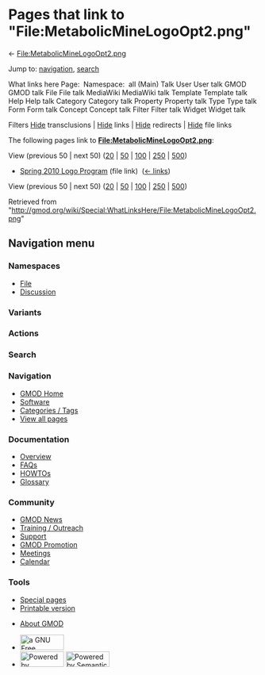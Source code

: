 <div id="mw-page-base" class="noprint">

</div>

<div id="mw-head-base" class="noprint">

</div>

<div id="content" class="mw-body" role="main">

<span id="top"></span>

<div id="mw-js-message" style="display:none;">

</div>



# <span dir="auto">Pages that link to "File:MetabolicMineLogoOpt2.png"</span>

<div id="bodyContent">

<div id="contentSub">

←
[File:MetabolicMineLogoOpt2.png](/wiki/File:MetabolicMineLogoOpt2.png "File:MetabolicMineLogoOpt2.png")

</div>

<div id="jump-to-nav" class="mw-jump">

Jump to: [navigation](#mw-navigation), [search](#p-search)

</div>

<div id="mw-content-text">

What links here Page:  Namespace:  all (Main) Talk User User talk GMOD
GMOD talk File File talk MediaWiki MediaWiki talk Template Template talk
Help Help talk Category Category talk Property Property talk Type Type
talk Form Form talk Concept Concept talk Filter Filter talk Widget
Widget talk

Filters
[Hide](/mediawiki/index.php?title=Special:WhatLinksHere/File:MetabolicMineLogoOpt2.png&hidetrans=1 "Special:WhatLinksHere/File:MetabolicMineLogoOpt2.png")
transclusions \|
[Hide](/mediawiki/index.php?title=Special:WhatLinksHere/File:MetabolicMineLogoOpt2.png&hidelinks=1 "Special:WhatLinksHere/File:MetabolicMineLogoOpt2.png")
links \|
[Hide](/mediawiki/index.php?title=Special:WhatLinksHere/File:MetabolicMineLogoOpt2.png&hideredirs=1 "Special:WhatLinksHere/File:MetabolicMineLogoOpt2.png")
redirects \|
[Hide](/mediawiki/index.php?title=Special:WhatLinksHere/File:MetabolicMineLogoOpt2.png&hideimages=1 "Special:WhatLinksHere/File:MetabolicMineLogoOpt2.png")
file links

The following pages link to
**[File:MetabolicMineLogoOpt2.png](/wiki/File:MetabolicMineLogoOpt2.png "File:MetabolicMineLogoOpt2.png")**:

View (previous 50 \| next 50)
([20](/mediawiki/index.php?title=Special:WhatLinksHere/File:MetabolicMineLogoOpt2.png&limit=20 "Special:WhatLinksHere/File:MetabolicMineLogoOpt2.png")
\|
[50](/mediawiki/index.php?title=Special:WhatLinksHere/File:MetabolicMineLogoOpt2.png&limit=50 "Special:WhatLinksHere/File:MetabolicMineLogoOpt2.png")
\|
[100](/mediawiki/index.php?title=Special:WhatLinksHere/File:MetabolicMineLogoOpt2.png&limit=100 "Special:WhatLinksHere/File:MetabolicMineLogoOpt2.png")
\|
[250](/mediawiki/index.php?title=Special:WhatLinksHere/File:MetabolicMineLogoOpt2.png&limit=250 "Special:WhatLinksHere/File:MetabolicMineLogoOpt2.png")
\|
[500](/mediawiki/index.php?title=Special:WhatLinksHere/File:MetabolicMineLogoOpt2.png&limit=500 "Special:WhatLinksHere/File:MetabolicMineLogoOpt2.png"))

- [Spring 2010 Logo
  Program](/wiki/Spring_2010_Logo_Program "Spring 2010 Logo Program")
  (file link) ‎ <span class="mw-whatlinkshere-tools">([←
  links](/mediawiki/index.php?title=Special:WhatLinksHere&target=Spring+2010+Logo+Program "Special:WhatLinksHere"))</span>

View (previous 50 \| next 50)
([20](/mediawiki/index.php?title=Special:WhatLinksHere/File:MetabolicMineLogoOpt2.png&limit=20 "Special:WhatLinksHere/File:MetabolicMineLogoOpt2.png")
\|
[50](/mediawiki/index.php?title=Special:WhatLinksHere/File:MetabolicMineLogoOpt2.png&limit=50 "Special:WhatLinksHere/File:MetabolicMineLogoOpt2.png")
\|
[100](/mediawiki/index.php?title=Special:WhatLinksHere/File:MetabolicMineLogoOpt2.png&limit=100 "Special:WhatLinksHere/File:MetabolicMineLogoOpt2.png")
\|
[250](/mediawiki/index.php?title=Special:WhatLinksHere/File:MetabolicMineLogoOpt2.png&limit=250 "Special:WhatLinksHere/File:MetabolicMineLogoOpt2.png")
\|
[500](/mediawiki/index.php?title=Special:WhatLinksHere/File:MetabolicMineLogoOpt2.png&limit=500 "Special:WhatLinksHere/File:MetabolicMineLogoOpt2.png"))

</div>

<div class="printfooter">

Retrieved from
"<http://gmod.org/wiki/Special:WhatLinksHere/File:MetabolicMineLogoOpt2.png>"

</div>

<div id="catlinks" class="catlinks catlinks-allhidden">

</div>

<div class="visualClear">

</div>

</div>

</div>

<div id="mw-navigation">

## Navigation menu

<div id="mw-head">



<div id="left-navigation">

<div id="p-namespaces" class="vectorTabs" role="navigation"
aria-labelledby="p-namespaces-label">

### Namespaces

- <span id="ca-nstab-image"><a href="/wiki/File:MetabolicMineLogoOpt2.png" accesskey="c"
  title="View the file page [c]">File</a></span>
- <span id="ca-talk"><a
  href="/mediawiki/index.php?title=File_talk:MetabolicMineLogoOpt2.png&amp;action=edit&amp;redlink=1"
  accesskey="t"
  title="Discussion about the content page [t]">Discussion</a></span>

</div>

<div id="p-variants" class="vectorMenu emptyPortlet" role="navigation"
aria-labelledby="p-variants-label">

### 

### Variants[](#)

<div class="menu">

</div>

</div>

</div>

<div id="right-navigation">



<div id="p-cactions" class="vectorMenu emptyPortlet" role="navigation"
aria-labelledby="p-cactions-label">

### Actions[](#)

<div class="menu">

</div>

</div>

<div id="p-search" role="search">

### Search

<div id="simpleSearch">

</div>

</div>

</div>

</div>

<div id="mw-panel">

<div id="p-logo" role="banner">

<a href="/wiki/Main_Page"
style="background-image: url(http://gmod.org/images/GMOD-cogs.png);"
title="Visit the main page"></a>

</div>

<div id="p-Navigation" class="portal" role="navigation"
aria-labelledby="p-Navigation-label">

### Navigation

<div class="body">

- <span id="n-GMOD-Home">[GMOD Home](/wiki/Main_Page)</span>
- <span id="n-Software">[Software](/wiki/GMOD_Components)</span>
- <span id="n-Categories-.2F-Tags">[Categories /
  Tags](/wiki/Categories)</span>
- <span id="n-View-all-pages">[View all
  pages](/wiki/Special:AllPages)</span>

</div>

</div>

<div id="p-Documentation" class="portal" role="navigation"
aria-labelledby="p-Documentation-label">

### Documentation

<div class="body">

- <span id="n-Overview">[Overview](/wiki/Overview)</span>
- <span id="n-FAQs">[FAQs](/wiki/Category:FAQ)</span>
- <span id="n-HOWTOs">[HOWTOs](/wiki/Category:HOWTO)</span>
- <span id="n-Glossary">[Glossary](/wiki/Glossary)</span>

</div>

</div>

<div id="p-Community" class="portal" role="navigation"
aria-labelledby="p-Community-label">

### Community

<div class="body">

- <span id="n-GMOD-News">[GMOD News](/wiki/GMOD_News)</span>
- <span id="n-Training-.2F-Outreach">[Training /
  Outreach](/wiki/Training_and_Outreach)</span>
- <span id="n-Support">[Support](/wiki/Support)</span>
- <span id="n-GMOD-Promotion">[GMOD
  Promotion](/wiki/GMOD_Promotion)</span>
- <span id="n-Meetings">[Meetings](/wiki/Meetings)</span>
- <span id="n-Calendar">[Calendar](/wiki/Calendar)</span>

</div>

</div>

<div id="p-tb" class="portal" role="navigation"
aria-labelledby="p-tb-label">

### Tools

<div class="body">

- <span id="t-specialpages"><a href="/wiki/Special:SpecialPages" accesskey="q"
  title="A list of all special pages [q]">Special pages</a></span>
- <span id="t-print"><a
  href="/mediawiki/index.php?title=Special:WhatLinksHere/File:MetabolicMineLogoOpt2.png&amp;printable=yes"
  rel="alternate" accesskey="p"
  title="Printable version of this page [p]">Printable version</a></span>

</div>

</div>

</div>

</div>

<div id="footer" role="contentinfo">

- <span id="footer-places-about">[About
  GMOD](/wiki/GMOD:About "GMOD:About")</span>

<!-- -->

- <span id="footer-copyrightico">[<img src="http://www.gnu.org/graphics/gfdl-logo-small.png" width="88"
  height="31" alt="a GNU Free Documentation License" />](http://www.gnu.org/licenses/fdl-1.3.html)</span>
- <span id="footer-poweredbyico">[<img src="/mediawiki/skins/common/images/poweredby_mediawiki_88x31.png"
  width="88" height="31" alt="Powered by MediaWiki" />](//www.mediawiki.org/)
  [<img
  src="/mediawiki/extensions/SemanticMediaWiki/includes/../resources/images/smw_button.png"
  width="88" height="31" alt="Powered by Semantic MediaWiki" />](https://www.semantic-mediawiki.org/wiki/Semantic_MediaWiki)</span>

<div style="clear:both">

</div>

</div>
